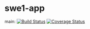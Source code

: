 # swe1-app

main: 
[![Build Status](https://travis-ci.com/zrodriguez/swe1-app.svg?branch=main)](https://travis-ci.com/zrodriguez/swe1-app)
[![Coverage Status](https://coveralls.io/repos/github/zrodriguez/swe1-app/badge.svg?branch=main)](https://coveralls.io/github/zrodriguez/swe1-app?branch=main)
